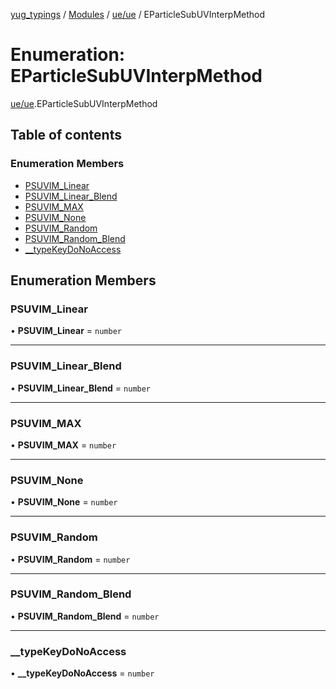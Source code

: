 [yug_typings](../README.md) / [Modules](../modules.md) / [ue/ue](../modules/ue_ue.md) / EParticleSubUVInterpMethod

# Enumeration: EParticleSubUVInterpMethod

[ue/ue](../modules/ue_ue.md).EParticleSubUVInterpMethod

## Table of contents

### Enumeration Members

- [PSUVIM\_Linear](ue_ue.EParticleSubUVInterpMethod.md#psuvim_linear)
- [PSUVIM\_Linear\_Blend](ue_ue.EParticleSubUVInterpMethod.md#psuvim_linear_blend)
- [PSUVIM\_MAX](ue_ue.EParticleSubUVInterpMethod.md#psuvim_max)
- [PSUVIM\_None](ue_ue.EParticleSubUVInterpMethod.md#psuvim_none)
- [PSUVIM\_Random](ue_ue.EParticleSubUVInterpMethod.md#psuvim_random)
- [PSUVIM\_Random\_Blend](ue_ue.EParticleSubUVInterpMethod.md#psuvim_random_blend)
- [\_\_typeKeyDoNoAccess](ue_ue.EParticleSubUVInterpMethod.md#__typekeydonoaccess)

## Enumeration Members

### PSUVIM\_Linear

• **PSUVIM\_Linear** = `number`

___

### PSUVIM\_Linear\_Blend

• **PSUVIM\_Linear\_Blend** = `number`

___

### PSUVIM\_MAX

• **PSUVIM\_MAX** = `number`

___

### PSUVIM\_None

• **PSUVIM\_None** = `number`

___

### PSUVIM\_Random

• **PSUVIM\_Random** = `number`

___

### PSUVIM\_Random\_Blend

• **PSUVIM\_Random\_Blend** = `number`

___

### \_\_typeKeyDoNoAccess

• **\_\_typeKeyDoNoAccess** = `number`
